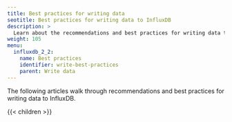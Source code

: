 ```yaml
---
title: Best practices for writing data
seotitle: Best practices for writing data to InfluxDB
description: >
  Learn about the recommendations and best practices for writing data to InfluxDB.
weight: 105
menu:
  influxdb_2_2:
    name: Best practices
    identifier: write-best-practices
    parent: Write data
---
```


The following articles walk through recommendations and best practices for writing
data to InfluxDB.

{{< children >}}
